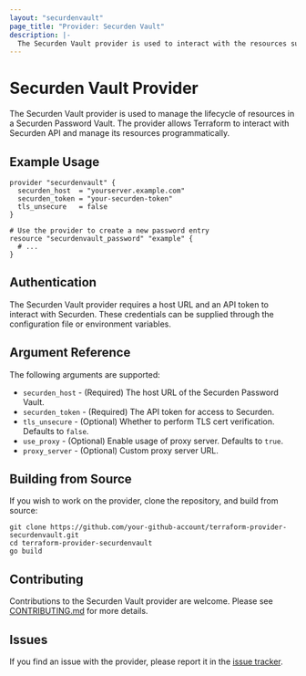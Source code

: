 ```yaml
---
layout: "securdenvault"
page_title: "Provider: Securden Vault"
description: |-
  The Securden Vault provider is used to interact with the resources supported by Securden Password Vault.
---
```


# Securden Vault Provider

The Securden Vault provider is used to manage the lifecycle of resources in a Securden Password Vault. The provider allows Terraform to interact with Securden API and manage its resources programmatically.

## Example Usage

```hcl
provider "securdenvault" {
  securden_host  = "yourserver.example.com"
  securden_token = "your-securden-token"
  tls_unsecure   = false
}

# Use the provider to create a new password entry
resource "securdenvault_password" "example" {
  # ...
}
```

## Authentication

The Securden Vault provider requires a host URL and an API token to interact with Securden. These credentials can be supplied through the configuration file or environment variables.

## Argument Reference

The following arguments are supported:

- `securden_host` - (Required) The host URL of the Securden Password Vault.
- `securden_token` - (Required) The API token for access to Securden.
- `tls_unsecure` - (Optional) Whether to perform TLS cert verification. Defaults to `false`.
- `use_proxy` - (Optional) Enable usage of proxy server. Defaults to `true`.
- `proxy_server` - (Optional) Custom proxy server URL.

## Building from Source

If you wish to work on the provider, clone the repository, and build from source:

```shell
git clone https://github.com/your-github-account/terraform-provider-securdenvault.git
cd terraform-provider-securdenvault
go build
```

## Contributing

Contributions to the Securden Vault provider are welcome. Please see [CONTRIBUTING.md](https://github.com/gerardlemetayerc/terraform-provider-securdenvault/CONTRIBUTING.md) for more details.

## Issues

If you find an issue with the provider, please report it in the [issue tracker](https://github.com/gerardlemetayerc/terraform-provider-securdenvault/issues).